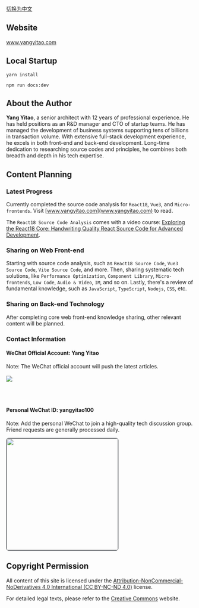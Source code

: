 [切换为中文](./README_cn.md)

## Website
www.yangyitao.com

## Local Startup
```yarn install```

```npm run docs:dev```

<!-- # Site Introduction -->
## About the Author
**Yang Yitao**, a senior architect with 12 years of professional experience. He has held positions as an R&D manager and CTO of startup teams. He has managed the development of business systems supporting tens of billions in transaction volume. With extensive full-stack development experience, he excels in both front-end and back-end development. Long-time dedication to researching source codes and principles, he combines both breadth and depth in his tech expertise.

## Content Planning
### Latest Progress
Currently completed the source code analysis for `React18`, `Vue3`, and `Micro-frontends`. Visit [www.yangyitao.com](www.yangyitao.com) to read.

The `React18 Source Code Analysis` comes with a video course: [Exploring the React18 Core: Handwriting Quality React Source Code for Advanced Development](https://coding.imooc.com/class/650.html).

### Sharing on Web Front-end
Starting with source code analysis, such as `React18 Source Code`, `Vue3 Source Code`, `Vite Source Code`, and more. Then, sharing systematic tech solutions, like `Performance Optimization`, `Component Library`, `Micro-frontends`, `Low Code`, `Audio & Video`, `IM`, and so on. Lastly, there's a review of fundamental knowledge, such as `JavaScript`, `TypeScript`, `Nodejs`, `CSS`, etc.

### Sharing on Back-end Technology
After completing core web front-end knowledge sharing, other relevant content will be planned.

### Contact Information
#### WeChat Official Account: **Yang Yitao**

Note: The WeChat official account will push the latest articles.
<br/>
<br/>
![](https://www.yangyitao.com/images/qr_code_search.png)
<!--<img src="https://www.yangyitao.com/images/qr_code_search.png" style="width: 600px;border:1px solid #22272e;border-radius:16px"/>-->
<br/>
<br/>

#### Personal WeChat ID: **yangyitao100**
Note: Add the personal WeChat to join a high-quality tech discussion group. Friend requests are generally processed daily.

<img src="https://www.yangyitao.com/images/wechat.jpeg" style="width:300px;border:1px solid #22272e;border-radius:6px"/>
<br/>

<!-- ![](/images/wechat.jpeg#pic_left=10) -->
## Copyright Permission
All content of this site is licensed under the [Attribution-NonCommercial-NoDerivatives 4.0 International (CC BY-NC-ND 4.0)](https://creativecommons.org/licenses/by-nc-nd/4.0/) license.

For detailed legal texts, please refer to the [Creative Commons](https://creativecommons.org/licenses/by-nc-nd/4.0/) website.
